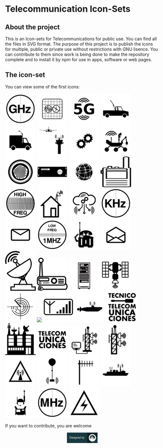 Telecommunication Icon-Sets
================

## About the project

This is an Icon-sets for Telecommunications for public use. You can find
all the files in SVG format. The purpose of this project is to publish
the icons for multiple, public or private use without restrictions with
GNU lisence. You can contribute to them since work is being done to make
the repository complete and to install it by npm for use in apps,
software or web pages.

## The icon-set

You can view some of the first icons:

<img src="/svg-files/ghz.svg" width="100"/>
<img src="/svg-files/faraday.svg" width="100"/>
<img src="/svg-files/5g.svg" width="100"/>
<img src="/svg-files/camioneta-antena.svg" width="100"/>
<img src="/svg-files/camion-peque-antena.svg" width="100"/>
<img src="/svg-files/comunication-airport-v1.svg" width="100"/>
<img src="/svg-files/dentadas-v1.svg" width="100"/>
<img src="/svg-files/explorer-robot.svg" width="100"/>
<img src="/svg-files/fibra-opt-structura.svg" width="100"/>
<img src="/svg-files/freq-gen.svg" width="100"/>
<img src="/svg-files/global-com.svg" width="100px"/>
<img src="/svg-files/handies.svg" height="100" width="100"/>
<img src="/svg-files/high-freq.svg" width="100"/>
<img src="/svg-files/hogar-parabola.svg" width="100"/>
<img src="/svg-files/iot-v1.svg" width="100"/>
<img src="/svg-files/khz.svg" width="100"/>
<img src="/svg-files/letter-mensaje.svg" width="100"/>
<img src="/svg-files/low-freq.svg" width="100"/>
<img src="/svg-files/militar-phone.svg" width="100"/>
<img src="/svg-files/open-letter-mensaje.svg" width="100"/>
<img src="/svg-files/parabola.svg" width="100"/>
<img src="/svg-files/radio-2l.svg" width="100"/>
<img src="/svg-files/rf-rack.svg" width="100"/>
<img src="/svg-files/satelite-1.svg" width="100"/>
<img src="/svg-files/search-signal.svg" width="100"/>
<img src="/svg-files/señal-signal.svg" width="100"/>
<img src="/svg-files/signal.svg" width="100"/>
<img src="/svg-files/submarine-v1.svg" width="100"/>
<img src="/svg-files/TECNICO-TELECOMUNICACIONES.svg" width="100"/>
<img src="/svg-files/telecom-headquarters.svg" width="100"/>
<img src="/svg-files/TELECOMUNICACIONES.svg" width="100"/>
<img src="/svg-files/torre-pc.svg" width="100"/>
<img src="/svg-files/tower-com.svg" width="100"/>
<img src="/svg-files/warning.svg" width="100"/>
<img src="/svg-files/weather-ballon.svg" width="100"/>
<img src="/svg-files/yagi-antena.svg" width="100"/>
<img src="/svg-files/comunication-ship-v1.svg" width="100"/>
<img src="/svg-files/comunication-soldier.svg" width="100"/>
<img src="/svg-files/mhz.svg" width="100"/>
<img src="/svg-files/precaucion-energia.svg" width="100"/>

If you want to contribute, you are welcome

<div align="center">

<a href="https://lagoleta.github.io">
<img alt="La Goleta" img src="designedby.svg" width="100"> </a>

</div>
